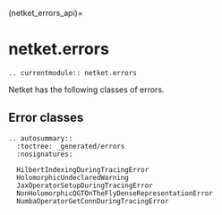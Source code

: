 (netket_errors_api)=
# netket.errors

```{eval-rst}
.. currentmodule:: netket.errors

```

Netket has the following classes of errors.


## Error classes

```{eval-rst}
.. autosummary::
  :toctree: _generated/errors
  :nosignatures:

  HilbertIndexingDuringTracingError
  HolomorphicUndeclaredWarning
  JaxOperatorSetupDuringTracingError
  NonHolomorphicQGTOnTheFlyDenseRepresentationError
  NumbaOperatorGetConnDuringTracingError
```
